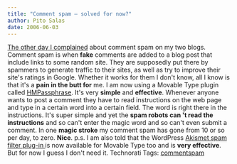 ```yaml
---
title: "Comment spam – solved for now?"
author: Pito Salas
date: 2006-06-03
---
```




[The other day I complained](</weblogs/archives/001162.php>) about comment
spam on my two blogs. Comment spam is when **fake** comments are added to a
blog post that include links to some random site. They are supposedly put
there by spammers to generate traffic to their sites, as well as try to
improve their site's ratings in Google. Whether it works for them I don't
know, all I know is that it's a **pain in the butt for** me. I am now using a
Movable Type plugin called
[HMPassphrase](<http://www.sixapart.com/pronet/plugins/plugin/hmpassphrase.html>).
It's very **simple** and **effective**. Whenever anyone wants to post a
comment they have to read instructions on the web page and type in a certain
word into a certain field. The word is right there in the instructions. It's
super simple and yet the **spam robots can 't read the instructions** and so
can't enter the magic word and so can't even submit a comment. In one **magic
stroke** my comment spam has gone from 10 or so per day, to zero. **Nice**.
p.s. I am also told that the WordPress [Akismet spam filter plug-in
](<http://akismet.com/>)is now available for Movable Type too and is **very
effective**. But for now I guess I don't need it. Technorati Tags:
[commentspam](<http://www.technorati.com/tag/commentspam>)


